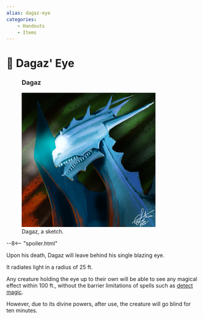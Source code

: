 ```yaml
---
alias: dagaz-eye
categories:
    - Handouts
    - Items
---
```

# 🔐 Dagaz' Eye

<figure class="infobox right">
  <h3>Dagaz</h3>
  <a href="/assets/images/dagaz-full.png">
    <img src="/assets/images/dagaz-tiny.png" />
  </a>
  <figcaption>
    Dagaz, a sketch.
  </figcaption>
</figure>

--8<-- "spoiler.html"

Upon his death, Dagaz will leave behind his single blazing eye.

It radiates light in a radius of 25 ft.

Any creature holding the eye up to their own will be able to see any magical effect within 100 ft., without the barrier limitations of spells such as [detect magic](https://roll20.net/compendium/dnd5e/Detect%20Magic).

However, due to its divine powers, after use, the creature will go blind for ten minutes.
